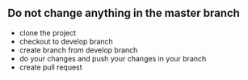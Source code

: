 ## Do not change anything in the master branch
- clone the project
- checkout to develop branch
- create branch from develop branch
- do your changes and push your changes in your branch
- create pull request

